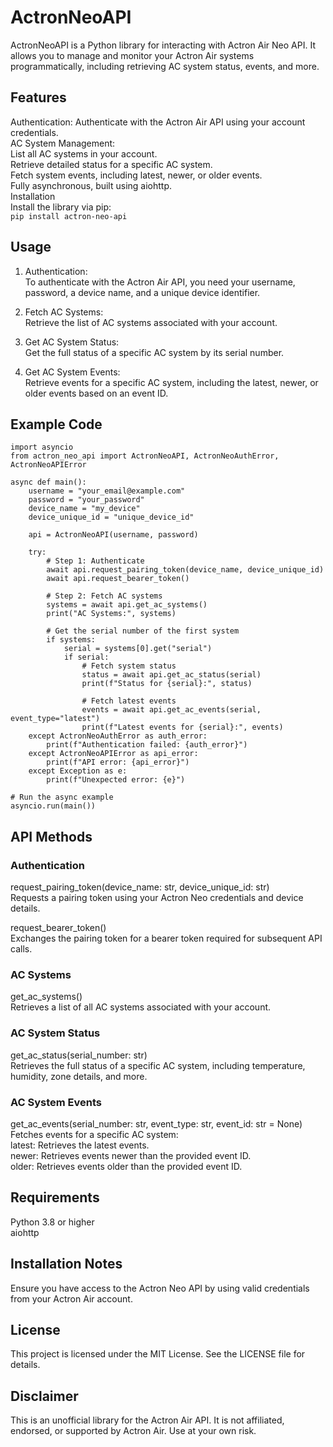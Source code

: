 # ActronNeoAPI
ActronNeoAPI is a Python library for interacting with Actron Air Neo API. It allows you to manage and monitor your Actron Air systems programmatically, including retrieving AC system status, events, and more.  

## Features
Authentication: Authenticate with the Actron Air API using your account credentials.  
AC System Management:  
List all AC systems in your account.  
Retrieve detailed status for a specific AC system.  
Fetch system events, including latest, newer, or older events.  
Fully asynchronous, built using aiohttp.  
Installation  
Install the library via pip:  
`pip install actron-neo-api`  

## Usage
1. Authentication:  
To authenticate with the Actron Air API, you need your username, password, a device name, and a unique device identifier.  

2. Fetch AC Systems:  
Retrieve the list of AC systems associated with your account.  

3. Get AC System Status:  
Get the full status of a specific AC system by its serial number.  

4. Get AC System Events:  
Retrieve events for a specific AC system, including the latest, newer, or older events based on an event ID.  

## Example Code
    import asyncio
    from actron_neo_api import ActronNeoAPI, ActronNeoAuthError, ActronNeoAPIError

    async def main():
        username = "your_email@example.com"
        password = "your_password"
        device_name = "my_device"
        device_unique_id = "unique_device_id"

        api = ActronNeoAPI(username, password)

        try:
            # Step 1: Authenticate
            await api.request_pairing_token(device_name, device_unique_id)
            await api.request_bearer_token()

            # Step 2: Fetch AC systems
            systems = await api.get_ac_systems()
            print("AC Systems:", systems)

            # Get the serial number of the first system
            if systems:
                serial = systems[0].get("serial")
                if serial:
                    # Fetch system status
                    status = await api.get_ac_status(serial)
                    print(f"Status for {serial}:", status)

                    # Fetch latest events
                    events = await api.get_ac_events(serial, event_type="latest")
                    print(f"Latest events for {serial}:", events)
        except ActronNeoAuthError as auth_error:
            print(f"Authentication failed: {auth_error}")
        except ActronNeoAPIError as api_error:
            print(f"API error: {api_error}")
        except Exception as e:
            print(f"Unexpected error: {e}")

    # Run the async example
    asyncio.run(main())

## API Methods
### Authentication
request_pairing_token(device_name: str, device_unique_id: str)  
Requests a pairing token using your Actron Neo credentials and device details.  

request_bearer_token()  
Exchanges the pairing token for a bearer token required for subsequent API calls.  

### AC Systems
get_ac_systems()  
Retrieves a list of all AC systems associated with your account.  

### AC System Status
get_ac_status(serial_number: str)  
Retrieves the full status of a specific AC system, including temperature, humidity, zone details, and more.  

### AC System Events
get_ac_events(serial_number: str, event_type: str, event_id: str = None)  
Fetches events for a specific AC system:  
latest: Retrieves the latest events.  
newer: Retrieves events newer than the provided event ID.  
older: Retrieves events older than the provided event ID.  

## Requirements
Python 3.8 or higher  
aiohttp  

## Installation Notes
Ensure you have access to the Actron Neo API by using valid credentials from your Actron Air account.  

## License
This project is licensed under the MIT License. See the LICENSE file for details.  

## Disclaimer
This is an unofficial library for the Actron Air API. It is not affiliated, endorsed, or supported by Actron Air. Use at your own risk.